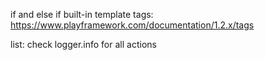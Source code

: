 
if and else if built-in template tags:
https://www.playframework.com/documentation/1.2.x/tags

list: check logger.info for all actions